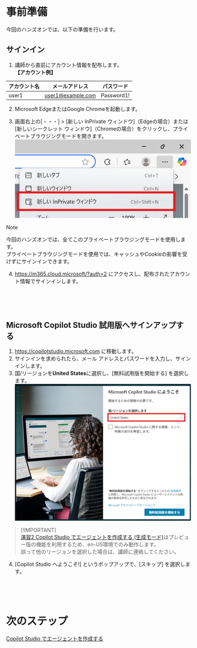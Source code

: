 # 事前準備
今回のハンズオンでは、以下の準備を行います。
<br>

## サインイン
1. 講師から直前にアカウント情報を配布します。<br>
**【アカウント例】**

| アカウント名 | メールアドレス | パスワード |
|--------------|----------------|------------| 
| user1<br>| user1@example.com | Password1!<br>|

2. Microsoft EdgeまたはGoogle Chromeを起動します。

3. 画面右上の[・・・] > [新しい InPrivate ウィンドウ]（Edgeの場合）または[新しいシークレット ウィンドウ]（Chromeの場合）をクリックし、プライベートブラウジングモードを開きます。<br>
![private](image/00/private.png)<br>
> [!NOTE]
> 今回のハンズオンでは、全てこのプライベートブラウジングモードを使用します。<br>
> プライベートブラウジングモードを使用では、キャッシュやCookieの影響を受けずにサインインできます。

4. https://m365.cloud.microsoft/?auth=2 にアクセスし、配布されたアカウント情報でサインインします。
<br>
<br>
<br>

## Microsoft Copilot Studio 試用版へサインアップする
1. https://copilotstudio.microsoft.com に移動します。
2. サインインを求められたら、メール アドレスとパスワードを入力し、サインインします。
3. 国/リージョンを**United States**に選択し、[無料試用版を開始する] を選択します。<br>
![image](image/00/image1.png)<br>
> [!IMPORTANT]<br>
> [演習2 Copilot Studio でエージェントを作成する (生成モード)](2-create-agent-generationmode.md)はプレビュー版の機能を利用するため、en-US環境でのみ動作します。<br>
> 誤って他のリージョンを選択した場合は、講師に連絡してください。<br>

4. [Copilot Studio へようこそ!] というポップアップで、[スキップ] を選択します。
<br>
<br>
<br>

# 次のステップ
[Copilot Studio でエージェントを作成する](1-create-agent-chat.md)

